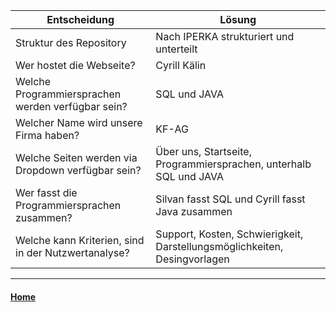 | Entscheidung| Lösung | 
|---|---|
|Struktur des Repository | Nach IPERKA strukturiert und unterteilt| 
| Wer hostet die Webseite? | Cyrill Kälin| 
| Welche Programmiersprachen werden verfügbar sein? | SQL und JAVA | 
| Welcher Name wird unsere Firma haben? | KF-AG| 
| Welche Seiten werden via Dropdown verfügbar sein? | Über uns, Startseite, Programmiersprachen, unterhalb SQL und JAVA  | 
| Wer fasst die Programmiersprachen zusammen? | Silvan fasst SQL und Cyrill fasst Java zusammen| 
| Welche kann Kriterien, sind in der Nutzwertanalyse? | Support, Kosten, Schwierigkeit, Darstellungsmöglichkeiten, Desingvorlagen | 
---
#### [Home](/../..)
